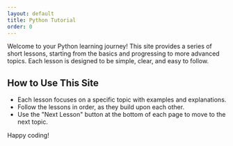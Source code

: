 ```yaml
---
layout: default
title: Python Tutorial
order: 0
---
```


Welcome to your Python learning journey! This site provides a series of short lessons, starting from the basics and progressing to more advanced topics. Each lesson is designed to be simple, clear, and easy to follow.

## How to Use This Site
- Each lesson focuses on a specific topic with examples and explanations.
- Follow the lessons in order, as they build upon each other.
- Use the "Next Lesson" button at the bottom of each page to move to the next topic.

Happy coding!
